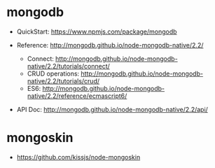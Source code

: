 # mongodb
- QuickStart: https://www.npmjs.com/package/mongodb
- Reference: http://mongodb.github.io/node-mongodb-native/2.2/
  - Connect: http://mongodb.github.io/node-mongodb-native/2.2/tutorials/connect/
  - CRUD operations: http://mongodb.github.io/node-mongodb-native/2.2/tutorials/crud/
  - ES6: http://mongodb.github.io/node-mongodb-native/2.2/reference/ecmascript6/

- API Doc: http://mongodb.github.io/node-mongodb-native/2.2/api/

# mongoskin
- https://github.com/kissjs/node-mongoskin
